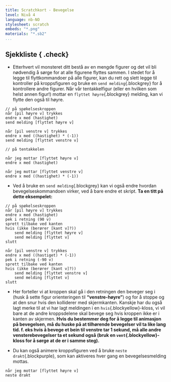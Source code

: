 ```yaml
---
title: Scratchkort - Bevegelse
level: Nivå 4
language: nb-NO
stylesheet: scratch
embeds: "*.png"
materials: "*.sb2"
...
```


## Sjekkliste { .check}

+ Etterhvert vil monsteret ditt bestå av en mengde figurer og det vil bli nødvendig å sørge for at
 alle figurene flyttes sammen. I stedet for å legge til flyttkommandoer på alle
 figurer, kan du rett og slett legge til kontroller på kroppsfiguren og bruke en `send melding`{.blockgrey}
 for å kontrollere andre figurer.  Når vår tentakkelfigur (eller en hvilken som helst annen
 figur!) mottar en `flyttet høyre`{.blockgrey} melding, kan vi flytte den også til høyre.

```blocks
// på spøkelseskroppen
når [pil høyre v] trykkes
endre x med (hastighet)
send melding [flyttet høyre v]

når [pil venstre v] trykkes
endre x med ((hastighet) * (-1))
send melding [flyttet venstre v]
```

```blocks
// på tentakkelen

når jeg mottar [flyttet høyre v]
endre x med (hastighet)

når jeg mottar [flyttet venstre v]
endre x med ((hastighet) * (-1))
```

+ Ved å bruke en `send melding`{.blockgrey} kan vi også endre hvordan bevegelseskommandoen
 virker, ved å bare endre et skript. **Ta en titt på dette eksempelet:**

```blocks
// på spøkelseskroppen
når [pil høyre v] trykkes
endre x med (hastighet)
pek i retning (90 v)
sprett tilbake ved kanten
hvis (ikke (berører [kant v]?))
	send melding [flyttet høyre v]
	send melding [flyttet v]
slutt

når [pil venstre v] trykkes
endre x med ((hastiget) * (-1))
pek i retning (-90 v)
sprett tilbake ved kanten
hvis (ikke (berører [kant v]?))
	send melding [flyttet venstre v]
	send melding [flyttet v]
slutt
```

+ Her forteller vi at kroppen skal gå i den retningen den beveger seg i (husk å sette figur orienteringen
  til **“venstre-høyre”**) og for å stoppe og at den snur hvis den kolliderer med skjermkanten. Kanskje har du også
  lagt merke til at vi har lagt meldingen i en `hvis`{.blockyellow}-kloss, vi vil bare at de andre kroppsdelene
  skal bevege seg hvis kroppen ikke er i kanten av skjermen. **Hvis du bestemmer deg for å legge til animasjon på
  bevegelsen, må du huske på at tilhørende bevegelser vil ta like lang tid. f. eks hvis å bevege et bein
  til venstre tar 1 sekund, må alle andre vensterebevegelser ta et sekund også (bruk en `vent`{.blockyellow}-kloss
  for å sørge at de er i samme steg).**

+ Du kan også animere kroppsfiguren ved å bruke `neste drakt`{.blockpurple}, som kan aktiveres hver gang en
  bevegelsesmelding mottas.

```blocks
når jeg mottar [flyttet høyre v]
neste drakt
```

